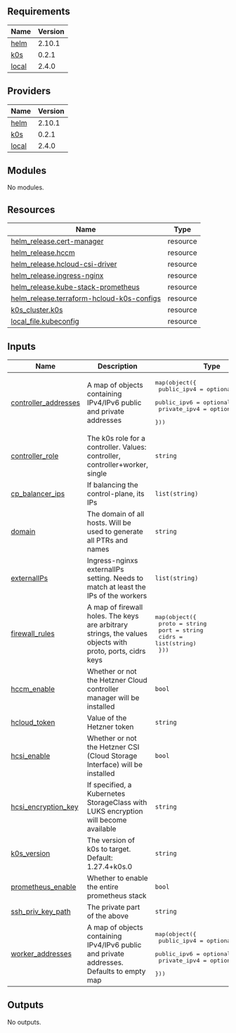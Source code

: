 <!-- BEGIN_TF_DOCS -->
## Requirements

| Name | Version |
|------|---------|
| <a name="requirement_helm"></a> [helm](#requirement\_helm) | 2.10.1 |
| <a name="requirement_k0s"></a> [k0s](#requirement\_k0s) | 0.2.1 |
| <a name="requirement_local"></a> [local](#requirement\_local) | 2.4.0 |

## Providers

| Name | Version |
|------|---------|
| <a name="provider_helm"></a> [helm](#provider\_helm) | 2.10.1 |
| <a name="provider_k0s"></a> [k0s](#provider\_k0s) | 0.2.1 |
| <a name="provider_local"></a> [local](#provider\_local) | 2.4.0 |

## Modules

No modules.

## Resources

| Name | Type |
|------|------|
| [helm_release.cert-manager](https://registry.terraform.io/providers/hashicorp/helm/2.10.1/docs/resources/release) | resource |
| [helm_release.hccm](https://registry.terraform.io/providers/hashicorp/helm/2.10.1/docs/resources/release) | resource |
| [helm_release.hcloud-csi-driver](https://registry.terraform.io/providers/hashicorp/helm/2.10.1/docs/resources/release) | resource |
| [helm_release.ingress-nginx](https://registry.terraform.io/providers/hashicorp/helm/2.10.1/docs/resources/release) | resource |
| [helm_release.kube-stack-prometheus](https://registry.terraform.io/providers/hashicorp/helm/2.10.1/docs/resources/release) | resource |
| [helm_release.terraform-hcloud-k0s-configs](https://registry.terraform.io/providers/hashicorp/helm/2.10.1/docs/resources/release) | resource |
| [k0s_cluster.k0s](https://registry.terraform.io/providers/alessiodionisi/k0s/0.2.1/docs/resources/cluster) | resource |
| [local_file.kubeconfig](https://registry.terraform.io/providers/hashicorp/local/2.4.0/docs/resources/file) | resource |

## Inputs

| Name | Description | Type | Default | Required |
|------|-------------|------|---------|:--------:|
| <a name="input_controller_addresses"></a> [controller\_addresses](#input\_controller\_addresses) | A map of objects containing IPv4/IPv6 public and private addresses | <pre>map(object({<br>    public_ipv4  = optional(string),<br>    public_ipv6  = optional(string),<br>    private_ipv4 = optional(string),<br>  }))</pre> | n/a | yes |
| <a name="input_controller_role"></a> [controller\_role](#input\_controller\_role) | The k0s role for a controller. Values: controller, controller+worker, single | `string` | `"controller"` | no |
| <a name="input_cp_balancer_ips"></a> [cp\_balancer\_ips](#input\_cp\_balancer\_ips) | If balancing the control-plane, its IPs | `list(string)` | `[]` | no |
| <a name="input_domain"></a> [domain](#input\_domain) | The domain of all hosts. Will be used to generate all PTRs and names | `string` | n/a | yes |
| <a name="input_externalIPs"></a> [externalIPs](#input\_externalIPs) | Ingress-nginxs externalIPs setting. Needs to match at least the IPs of the workers | `list(string)` | `[]` | no |
| <a name="input_firewall_rules"></a> [firewall\_rules](#input\_firewall\_rules) | A map of firewall holes. The keys are arbitrary strings, the values objects with proto, ports, cidrs keys | <pre>map(object({<br>    proto = string<br>    port  = string<br>    cidrs = list(string)<br>  }))</pre> | `{}` | no |
| <a name="input_hccm_enable"></a> [hccm\_enable](#input\_hccm\_enable) | Whether or not the Hetzner Cloud controller manager will be installed | `bool` | `true` | no |
| <a name="input_hcloud_token"></a> [hcloud\_token](#input\_hcloud\_token) | Value of the Hetzner token | `string` | n/a | yes |
| <a name="input_hcsi_enable"></a> [hcsi\_enable](#input\_hcsi\_enable) | Whether or not the Hetzner CSI (Cloud Storage Interface) will be installed | `bool` | `true` | no |
| <a name="input_hcsi_encryption_key"></a> [hcsi\_encryption\_key](#input\_hcsi\_encryption\_key) | If specified, a Kubernetes StorageClass with LUKS encryption will become available | `string` | `""` | no |
| <a name="input_k0s_version"></a> [k0s\_version](#input\_k0s\_version) | The version of k0s to target. Default: 1.27.4+k0s.0 | `string` | `"1.27.4+k0s.0"` | no |
| <a name="input_prometheus_enable"></a> [prometheus\_enable](#input\_prometheus\_enable) | Whether to enable the entire prometheus stack | `bool` | `true` | no |
| <a name="input_ssh_priv_key_path"></a> [ssh\_priv\_key\_path](#input\_ssh\_priv\_key\_path) | The private part of the above | `string` | n/a | yes |
| <a name="input_worker_addresses"></a> [worker\_addresses](#input\_worker\_addresses) | A map of objects containing IPv4/IPv6 public and private addresses. Defaults to empty map | <pre>map(object({<br>    public_ipv4  = optional(string),<br>    public_ipv6  = optional(string),<br>    private_ipv4 = optional(string),<br>  }))</pre> | `{}` | no |

## Outputs

No outputs.
<!-- END_TF_DOCS -->